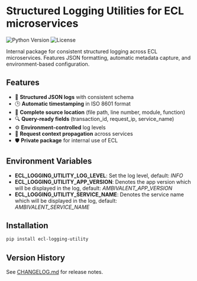 # Structured Logging Utilities for ECL microservices

![Python Version](https://img.shields.io/badge/python-3.8%2B-blue)
![License](https://img.shields.io/badge/license-Proprietary-lightgrey)

Internal package for consistent structured logging across ECL microservices. Features JSON formatting, automatic metadata capture, and environment-based configuration.

## Features

- 📝 **Structured JSON logs** with consistent schema
- 🕒 **Automatic timestamping** in ISO 8601 format
- 📍 **Complete source location** (file path, line number, module, function)
- 🔍 **Query-ready fields** (transaction_id, request_ip, service_name)
- ⚙️ **Environment-controlled** log levels
- 🔗 **Request context propagation** across services
- 🛡 **Private package** for internal use of ECL

## Environment Variables
- **ECL_LOGGING_UTILITY_LOG_LEVEL**: Set the log level, default: *INFO*
- **ECL_LOGGING_UTILITY_APP_VERSION**: Denotes the app version which will be displayed in the log, default: *AMBIVALENT_APP_VERSION*
- **ECL_LOGGING_UTILITY_SERVICE_NAME**: Denotes the service name which will be displayed in the log, default: *AMBIVALENT_SERVICE_NAME*

## Installation

```bash
pip install ecl-logging-utility
```

## Version History  
See [CHANGELOG.md](CHANGELOG.md) for release notes.  